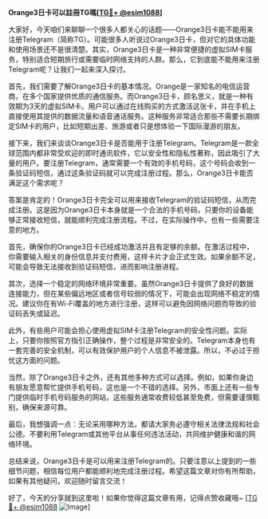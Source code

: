 **Orange3日卡可以註冊TG嗎[[TG💪+ @esim1088](https://t.me/s/esim1088)]**

大家好，今天咱们来聊聊一个很多人都关心的话题——Orange3日卡能不能用来注册Telegram（简称TG）。可能很多人听说过Orange3日卡，但对它的具体功能和使用场景还不是很清楚。其实，Orange3日卡是一种非常便捷的虚拟SIM卡服务，特别适合短期旅行或需要临时网络支持的人群。那么，它到底能不能用来注册Telegram呢？让我们一起来深入探讨。

首先，我们需要了解Orange3日卡的基本情况。Orange是一家知名的电信运营商，在多个国家提供优质的通信服务。而Orange3日卡，顾名思义，就是一种有效期为3天的虚拟SIM卡。用户可以通过在线购买的方式激活这张卡，并在手机上直接使用其提供的数据流量和语音通话服务。这种服务非常适合那些不需要长期绑定SIM卡的用户，比如短期出差、旅游或者只是想体验一下国际漫游的朋友。

接下来，我们来谈谈Orange3日卡是否能用于注册Telegram。Telegram是一款全球范围内都非常受欢迎的即时通讯软件，它以安全性和隐私性著称，因此吸引了大量的用户。要注册Telegram，通常需要一个有效的手机号码，这个号码会收到一条验证码短信，通过这条验证码就可以完成注册过程。那么，Orange3日卡能否满足这个需求呢？

答案是肯定的！Orange3日卡完全可以用来接收Telegram的验证码短信，从而完成注册。这是因为Orange3日卡本身就是一个合法的手机号码，只要你的设备能够正常接收短信，就能顺利完成注册流程。不过，在实际操作中，也有一些需要注意的地方。

首先，确保你的Orange3日卡已经成功激活并且有足够的余额。在激活过程中，你需要输入相关的身份信息并支付费用，这样卡片才会正式生效。如果余额不足，可能会导致无法接收到验证码短信，进而影响注册进程。

其次，选择一个稳定的网络环境非常重要。虽然Orange3日卡提供了良好的数据连接能力，但在某些偏远地区或者信号较弱的情况下，可能会出现网络不稳定的情况。建议你在有Wi-Fi覆盖的地方进行注册，这样可以避免因网络问题而导致的验证码丢失或延迟。

此外，有些用户可能会担心使用虚拟SIM卡注册Telegram的安全性问题。实际上，只要你按照官方指引正确操作，整个过程是非常安全的。Telegram本身也有一套完善的安全机制，可以有效保护用户的个人信息不被泄露。所以，不必过于担忧这方面的问题。

当然，除了Orange3日卡之外，还有其他多种方式可以选择。例如，如果你身边有朋友愿意帮忙提供手机号码，这也是一个不错的选择。另外，市面上还有一些专门提供临时手机号码服务的网站，这些服务通常收费较低甚至免费，但需要谨慎甄别，确保来源可靠。

最后，我想强调一点：无论采用哪种方法，都请大家务必遵守相关法律法规和社会公德。不要利用Telegram或其他平台从事任何违法活动，共同维护健康和谐的网络环境。

总结来说，Orange3日卡是可以用来注册Telegram的。只要注意以上提到的一些细节问题，相信每位用户都能顺利地完成注册过程。希望这篇文章对你有所帮助，如果有其他疑问，欢迎随时留言交流！

好了，今天的分享就到这里啦！如果你觉得这篇文章有用，记得点赞收藏哦~ [[TG💪+ @esim1088](https://t.me/s/esim1088) ![Image](https://i.postimg.cc/4NQfJmqS/Snipaste-2025-05-13-00-14-12.png)]
